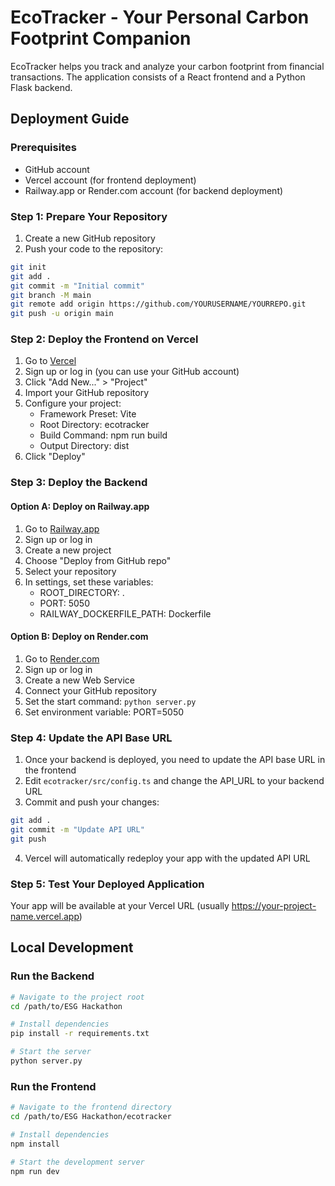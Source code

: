 # EcoTracker - Your Personal Carbon Footprint Companion

EcoTracker helps you track and analyze your carbon footprint from financial transactions. The application consists of a React frontend and a Python Flask backend.

## Deployment Guide

### Prerequisites
- GitHub account
- Vercel account (for frontend deployment)
- Railway.app or Render.com account (for backend deployment)

### Step 1: Prepare Your Repository
1. Create a new GitHub repository
2. Push your code to the repository:
```bash
git init
git add .
git commit -m "Initial commit"
git branch -M main
git remote add origin https://github.com/YOURUSERNAME/YOURREPO.git
git push -u origin main
```

### Step 2: Deploy the Frontend on Vercel
1. Go to [Vercel](https://vercel.com/)
2. Sign up or log in (you can use your GitHub account)
3. Click "Add New..." > "Project"
4. Import your GitHub repository
5. Configure your project:
   - Framework Preset: Vite
   - Root Directory: ecotracker
   - Build Command: npm run build
   - Output Directory: dist
6. Click "Deploy"

### Step 3: Deploy the Backend

#### Option A: Deploy on Railway.app
1. Go to [Railway.app](https://railway.app/)
2. Sign up or log in
3. Create a new project
4. Choose "Deploy from GitHub repo"
5. Select your repository
6. In settings, set these variables:
   - ROOT_DIRECTORY: .
   - PORT: 5050
   - RAILWAY_DOCKERFILE_PATH: Dockerfile

#### Option B: Deploy on Render.com
1. Go to [Render.com](https://render.com/)
2. Sign up or log in
3. Create a new Web Service
4. Connect your GitHub repository
5. Set the start command: `python server.py`
6. Set environment variable: PORT=5050

### Step 4: Update the API Base URL
1. Once your backend is deployed, you need to update the API base URL in the frontend
2. Edit `ecotracker/src/config.ts` and change the API_URL to your backend URL
3. Commit and push your changes:
```bash
git add .
git commit -m "Update API URL"
git push
```
4. Vercel will automatically redeploy your app with the updated API URL

### Step 5: Test Your Deployed Application
Your app will be available at your Vercel URL (usually https://your-project-name.vercel.app)

## Local Development

### Run the Backend
```bash
# Navigate to the project root
cd /path/to/ESG Hackathon

# Install dependencies
pip install -r requirements.txt

# Start the server
python server.py
```

### Run the Frontend
```bash
# Navigate to the frontend directory
cd /path/to/ESG Hackathon/ecotracker

# Install dependencies
npm install

# Start the development server
npm run dev
```
